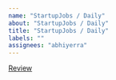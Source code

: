 ```yaml
---
name: "StartupJobs / Daily"
about: "StartupJobs / Daily"
title: "StartupJobs / Daily"
labels: ""
assignees: "abhiyerra"
---
```


[Review](https://airtable.com/appjfIEfdbAa4oPFP/tbls3ONmOTahmloG8/viw9AcdcurGUALYtE?blocks=hide)
